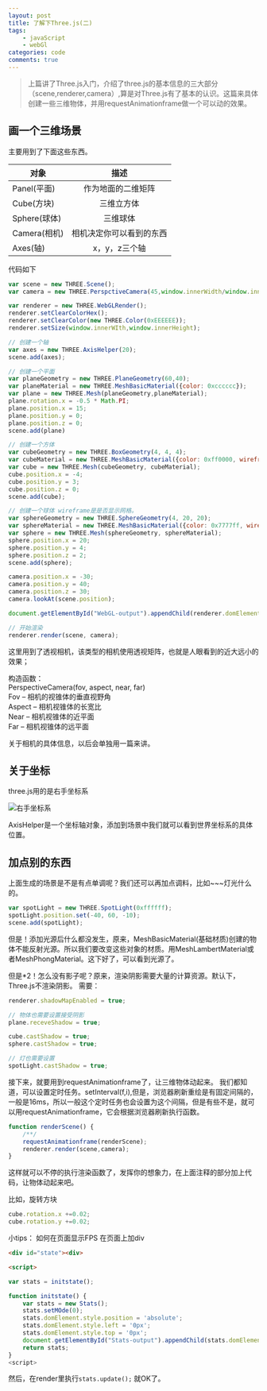 ```yaml
---
layout: post
title: 了解下Three.js(二)
tags: 
    - javaScript
    - webGl
categories: code
comments: true
---
```

> 上篇讲了Three.js入门，介绍了three.js的基本信息的三大部分（scene,renderer,camera）,算是对Three.js有了基本的认识。这篇来具体创建一些三维物体，并用requestAnimationframe做一个可以动的效果。   

## 画一个三维场景  

主要用到了下面这些东西。   

| 对象     |      描述     |  
|----------|:-------------:|
| Panel(平面) |  作为地面的二维矩阵 | 
| Cube(方块) |    三维立方体   | 
| Sphere(球体) | 三维球体 | 
| Camera(相机) | 相机决定你可以看到的东西 | 
| Axes(轴) | x，y，z三个轴 |

代码如下   
```javascript
var scene = new THREE.Scene();
var camera = new THREE.PerspctiveCamera(45,window.innerWidth/window.innerHeight,0.1,1000);

var renderer = new THREE.WebGLRender();
renderer.setClearColorHex();
renderer.setClearColor(new THREE.Color(0xEEEEEE));
renderer.setSize(window.innerWIth,window.innerHeight);

// 创建一个轴
var axes = new THREE.AxisHelper(20);
scene.add(axes);

// 创建一个平面
var planeGeometry = new THREE.PlaneGeometry(60,40);
var planeMaterial = new THREE.MeshBasicMaterial({color: 0xcccccc});
var plane = new THREE.Mesh(planeGeometry,planeMaterial);
plane.rotation.x = -0.5 * Math.PI;
plane.position.x = 15;
plane.position.y = 0;
plane.position.z = 0;
scene.add(plane)

// 创建一个方体
var cubeGeometry = new THREE.BoxGeometry(4, 4, 4);
var cubeMaterial = new THREE.MeshBasicMaterial({color: 0xff0000, wireframe: true});
var cube = new THREE.Mesh(cubeGeometry, cubeMaterial);
cube.position.x = -4;
cube.position.y = 3;
cube.position.z = 0;
scene.add(cube);

// 创建一个球体 wireframe是是否显示网格。
var sphereGeometry = new THREE.SphereGeometry(4, 20, 20);
var sphereMaterial = new THREE.MeshBasicMaterial({color: 0x7777ff, wireframe: true});
var sphere = new THREE.Mesh(sphereGeometry, sphereMaterial);
sphere.position.x = 20;
sphere.position.y = 4;
sphere.position.z = 2;
scene.add(sphere);

camera.position.x = -30;
camera.position.y = 40;
camera.position.z = 30;
camera.lookAt(scene.position);

document.getElementById("WebGL-output").appendChild(renderer.domElement);

// 开始渲染
renderer.render(scene, camera);

```

这里用到了透视相机，该类型的相机使用透视矩阵，也就是人眼看到的近大远小的效果；

构造函数：  
PerspectiveCamera(fov, aspect, near, far)  
Fov – 相机的视锥体的垂直视野角  
Aspect – 相机视锥体的长宽比  
Near – 相机视锥体的近平面  
Far – 相机视锥体的远平面  

关于相机的具体信息，以后会单独用一篇来讲。  

## 关于坐标
three.js用的是右手坐标系  

![右手坐标系](/img/yszbx.jpg)

AxisHelper是一个坐标轴对象，添加到场景中我们就可以看到世界坐标系的具体位置。

## 加点别的东西

上面生成的场景是不是有点单调呢？我们还可以再加点调料，比如~~~灯光什么的。
```javaScript
var spotLight = new THREE.SpotLight(0xffffff);
spotLight.position.set(-40, 60, -10);
scene.add(spotLight);
```

但是！添加光源后什么都没发生，原来，MeshBasicMaterial(基础材质)创建的物体不能反射光源。所以我们要改变这些对象的材质。用MeshLambertMaterial或者MeshPhongMaterial。这下好了，可以看到光源了。

但是*2！怎么没有影子呢？原来，渲染阴影需要大量的计算资源。默认下，Three.js不渲染阴影。
需要：  

```javaSCript
renderer.shadowMapEnabled = true;

// 物体也需要设置接受阴影
plane.receveShadow = true;

cube.castShadow = true;
sphere.castShadow = true;

// 灯也需要设置
spotLight.castShadow = true;
```

接下来，就要用到requestAnimationframe了，让三维物体动起来。
我们都知道，可以设置定时任务。setInterval(f,i),但是，浏览器刷新重绘是有固定间隔的，一般是16ms，所以一般这个定时任务也会设置为这个间隔，但是有些不是，就可以用requestAnimationframe，它会根据浏览器刷新执行函数。
```javascript
function renderScene() {
    /**/
    requestAnimationframe(renderScene);
    renderer.render(scene,camera);
}
```
这样就可以不停的执行渲染函数了，发挥你的想象力，在上面注释的部分加上代码，让物体动起来吧。

比如，旋转方块
```javascript
cube.rotation.x +=0.02;
cube.rotation.y +=0.02;
```

小tips：
如何在页面显示FPS
在页面上加div
```html
<div id="state"><div>

<script>

var stats = initstate();

function initstate() {
    var stats = new Stats();
    stats.setMOde(0);
    stats.domElement.style.position = 'absolute';
    stats.domElement.style.left = '0px';
    stats.domElement.style.top = '0px';
    document.getElementById("Stats-output").appendChild(stats.domElement);
    return stats;
}
<script>
```

然后，在render里执行`stats.update();` 就OK了。








